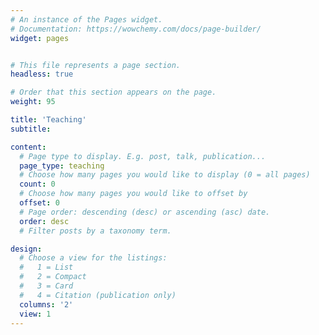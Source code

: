 ```yaml
---
# An instance of the Pages widget.
# Documentation: https://wowchemy.com/docs/page-builder/
widget: pages


# This file represents a page section.
headless: true

# Order that this section appears on the page.
weight: 95

title: 'Teaching'
subtitle:

content:
  # Page type to display. E.g. post, talk, publication...
  page_type: teaching
  # Choose how many pages you would like to display (0 = all pages)
  count: 0
  # Choose how many pages you would like to offset by
  offset: 0
  # Page order: descending (desc) or ascending (asc) date.
  order: desc
  # Filter posts by a taxonomy term.

design:
  # Choose a view for the listings:
  #   1 = List
  #   2 = Compact
  #   3 = Card
  #   4 = Citation (publication only)
  columns: '2'
  view: 1
---
```

